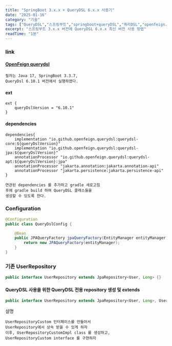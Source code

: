 ```yaml
---
title: "SpringBoot 3.x.x + QueryDSL 6.x.x 사용기"
date: "2025-01-16"
category: "기술"
tags: ["QueryDSL","스프링부트","springboot+queryDSL","쿼리DSL","openfeign.querydsl","querydsl fork", "queryDSL openfeign"]
excerpt: "스프링부트 3.x.x 버전에 QueryDSL 6.x.x 최신 버전 사용 방법"
readTime: "1분"
---
```


### link
#### [OpenFeign querydsl](https://github.com/OpenFeign/querydsl)

```text
필자는 Java 17, SpringBoot 3.3.7,
QueryDsl 6.10.1 버전에서 실행하였다.
```

#### ext
```properties
ext {
	queryDslVersion = "6.10.1"
}
```

#### dependencies
```properties
dependencies{
    implementation "io.github.openfeign.querydsl:querydsl-core:${queryDslVersion}"
    implementation "io.github.openfeign.querydsl:querydsl-jpa:${queryDslVersion}"
    annotationProcessor "io.github.openfeign.querydsl:querydsl-apt:${queryDslVersion}:jpa"
    annotationProcessor "jakarta.annotation:jakarta.annotation-api"
    annotationProcessor "jakarta.persistence:jakarta.persistence-api"
}
```

```text
연관된 dependencies 를 추가하고 gradle 새로고침
후에 gradle build 하여 QueryDSL 클래스들을 
생성할 수 있도록 한다.
```

### Configuration 
```java
@Configuration
public class QueryDslConfig {

    @Bean
    public JPAQueryFactory jpaQueryFactory(EntityManager entityManager) {
        return new JPAQueryFactory(entityManager);
    }
}
```

### 기존 UserRepository
```java
public interface UserRepository extends JpaRepository<User, Long> {}
```

#### QueryDSL 사용을 위한 QueryDSL 전용 repository 생성 및 extends
```java
public interface UserRepository extends JpaRepository<User, Long>, UserRepositoryCustom {}
```
설명
```text
UserRepositoryCustom 인터페이스를 만들어서 
UserRepository에서 상속 받을 수 있게 하자
이후, UserRepositoryCustomImpl class 를 생성하고, 
UserRepositoryCustom interface 를 구현하자
```